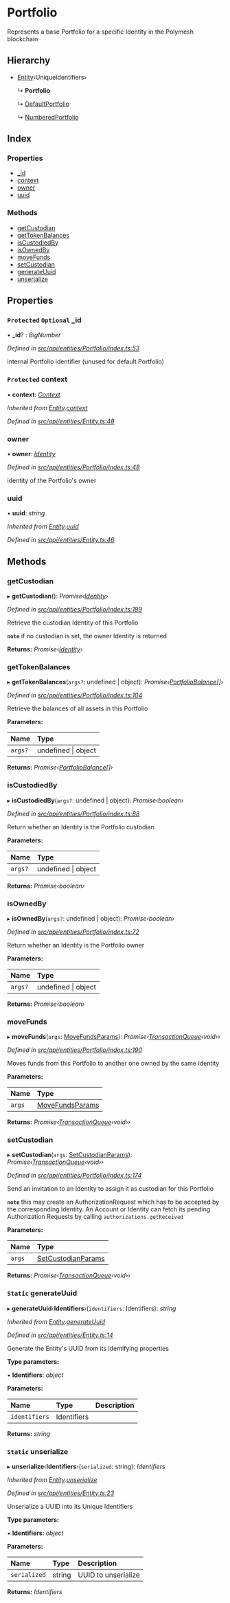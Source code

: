 # Portfolio

Represents a base Portfolio for a specific Identity in the Polymesh blockchain

## Hierarchy

* [Entity](entity.md)‹UniqueIdentifiers›

  ↳ **Portfolio**

  ↳ [DefaultPortfolio](defaultportfolio.md)

  ↳ [NumberedPortfolio](numberedportfolio.md)

## Index

### Properties

* [\_id](portfolio.md#protected-optional-_id)
* [context](portfolio.md#protected-context)
* [owner](portfolio.md#owner)
* [uuid](portfolio.md#uuid)

### Methods

* [getCustodian](portfolio.md#getcustodian)
* [getTokenBalances](portfolio.md#gettokenbalances)
* [isCustodiedBy](portfolio.md#iscustodiedby)
* [isOwnedBy](portfolio.md#isownedby)
* [moveFunds](portfolio.md#movefunds)
* [setCustodian](portfolio.md#setcustodian)
* [generateUuid](portfolio.md#static-generateuuid)
* [unserialize](portfolio.md#static-unserialize)

## Properties

### `Protected` `Optional` \_id

• **\_id**? : _BigNumber_

_Defined in_ [_src/api/entities/Portfolio/index.ts:53_](https://github.com/PolymathNetwork/polymesh-sdk/blob/1221e467/src/api/entities/Portfolio/index.ts#L53)

internal Portfolio identifier \(unused for default Portfolio\)

### `Protected` context

• **context**: [_Context_](context.md)

_Inherited from_ [_Entity_](entity.md)_._[_context_](entity.md#protected-context)

_Defined in_ [_src/api/entities/Entity.ts:48_](https://github.com/PolymathNetwork/polymesh-sdk/blob/1221e467/src/api/entities/Entity.ts#L48)

### owner

• **owner**: [_Identity_](identity.md)

_Defined in_ [_src/api/entities/Portfolio/index.ts:48_](https://github.com/PolymathNetwork/polymesh-sdk/blob/1221e467/src/api/entities/Portfolio/index.ts#L48)

identity of the Portfolio's owner

### uuid

• **uuid**: _string_

_Inherited from_ [_Entity_](entity.md)_._[_uuid_](entity.md#uuid)

_Defined in_ [_src/api/entities/Entity.ts:46_](https://github.com/PolymathNetwork/polymesh-sdk/blob/1221e467/src/api/entities/Entity.ts#L46)

## Methods

### getCustodian

▸ **getCustodian**\(\): _Promise‹_[_Identity_](identity.md)_›_

_Defined in_ [_src/api/entities/Portfolio/index.ts:199_](https://github.com/PolymathNetwork/polymesh-sdk/blob/1221e467/src/api/entities/Portfolio/index.ts#L199)

Retrieve the custodian Identity of this Portfolio

**`note`** if no custodian is set, the owner Identity is returned

**Returns:** _Promise‹_[_Identity_](identity.md)_›_

### getTokenBalances

▸ **getTokenBalances**\(`args?`: undefined \| object\): _Promise‹_[_PortfolioBalance_](../interfaces/portfoliobalance.md)_\[\]›_

_Defined in_ [_src/api/entities/Portfolio/index.ts:104_](https://github.com/PolymathNetwork/polymesh-sdk/blob/1221e467/src/api/entities/Portfolio/index.ts#L104)

Retrieve the balances of all assets in this Portfolio

**Parameters:**

| Name | Type |
| :--- | :--- |
| `args?` | undefined \| object |

**Returns:** _Promise‹_[_PortfolioBalance_](../interfaces/portfoliobalance.md)_\[\]›_

### isCustodiedBy

▸ **isCustodiedBy**\(`args?`: undefined \| object\): _Promise‹boolean›_

_Defined in_ [_src/api/entities/Portfolio/index.ts:88_](https://github.com/PolymathNetwork/polymesh-sdk/blob/1221e467/src/api/entities/Portfolio/index.ts#L88)

Return whether an Identity is the Portfolio custodian

**Parameters:**

| Name | Type |
| :--- | :--- |
| `args?` | undefined \| object |

**Returns:** _Promise‹boolean›_

### isOwnedBy

▸ **isOwnedBy**\(`args?`: undefined \| object\): _Promise‹boolean›_

_Defined in_ [_src/api/entities/Portfolio/index.ts:72_](https://github.com/PolymathNetwork/polymesh-sdk/blob/1221e467/src/api/entities/Portfolio/index.ts#L72)

Return whether an Identity is the Portfolio owner

**Parameters:**

| Name | Type |
| :--- | :--- |
| `args?` | undefined \| object |

**Returns:** _Promise‹boolean›_

### moveFunds

▸ **moveFunds**\(`args`: [MoveFundsParams](../interfaces/movefundsparams.md)\): _Promise‹_[_TransactionQueue_](transactionqueue.md)_‹void››_

_Defined in_ [_src/api/entities/Portfolio/index.ts:190_](https://github.com/PolymathNetwork/polymesh-sdk/blob/1221e467/src/api/entities/Portfolio/index.ts#L190)

Moves funds from this Portfolio to another one owned by the same Identity

**Parameters:**

| Name | Type |
| :--- | :--- |
| `args` | [MoveFundsParams](../interfaces/movefundsparams.md) |

**Returns:** _Promise‹_[_TransactionQueue_](transactionqueue.md)_‹void››_

### setCustodian

▸ **setCustodian**\(`args`: [SetCustodianParams](../interfaces/setcustodianparams.md)\): _Promise‹_[_TransactionQueue_](transactionqueue.md)_‹void››_

_Defined in_ [_src/api/entities/Portfolio/index.ts:174_](https://github.com/PolymathNetwork/polymesh-sdk/blob/1221e467/src/api/entities/Portfolio/index.ts#L174)

Send an invitation to an Identity to assign it as custodian for this Portfolio

**`note`** this may create an AuthorizationRequest which has to be accepted by the corresponding Identity. An Account or Identity can fetch its pending Authorization Requests by calling `authorizations.getReceived`

**Parameters:**

| Name | Type |
| :--- | :--- |
| `args` | [SetCustodianParams](../interfaces/setcustodianparams.md) |

**Returns:** _Promise‹_[_TransactionQueue_](transactionqueue.md)_‹void››_

### `Static` generateUuid

▸ **generateUuid**‹**Identifiers**›\(`identifiers`: Identifiers\): _string_

_Inherited from_ [_Entity_](entity.md)_._[_generateUuid_](entity.md#static-generateuuid)

_Defined in_ [_src/api/entities/Entity.ts:14_](https://github.com/PolymathNetwork/polymesh-sdk/blob/1221e467/src/api/entities/Entity.ts#L14)

Generate the Entity's UUID from its identifying properties

**Type parameters:**

▪ **Identifiers**: _object_

**Parameters:**

| Name | Type | Description |
| :--- | :--- | :--- |
| `identifiers` | Identifiers |  |

**Returns:** _string_

### `Static` unserialize

▸ **unserialize**‹**Identifiers**›\(`serialized`: string\): _Identifiers_

_Inherited from_ [_Entity_](entity.md)_._[_unserialize_](entity.md#static-unserialize)

_Defined in_ [_src/api/entities/Entity.ts:23_](https://github.com/PolymathNetwork/polymesh-sdk/blob/1221e467/src/api/entities/Entity.ts#L23)

Unserialize a UUID into its Unique Identifiers

**Type parameters:**

▪ **Identifiers**: _object_

**Parameters:**

| Name | Type | Description |
| :--- | :--- | :--- |
| `serialized` | string | UUID to unserialize |

**Returns:** _Identifiers_

